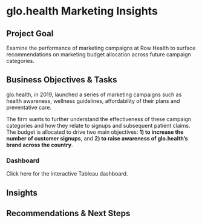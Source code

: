 # glo.health Marketing Insights

## Project Goal
Examine the performance of marketing campaigns at Row Health to surface recommendations on marketing budget allocation across future campaign categories.

## Business Objectives & Tasks
glo.health, in 2019, launched a series of marketing campaigns such as health awareness, wellness guidelines, affordability of their plans and preventative care.

The firm wants to further understand the effectiveness of these campaign categories and how they relate to signups and subsequent patient claims. The budget is allocated to drive two main objectives: **1) to increase the number of customer signups**, and **2) to raise awareness of glo.health’s brand across the country**.

### Dashboard
Click here for the interactive Tableau dashboard.

## Insights

## Recommendations & Next Steps
